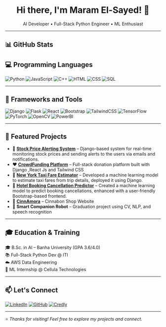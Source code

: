 <h1 align="center">Hi there, I'm Maram El-Sayed! 👋</h1>

<p align="center">
  AI Developer • Full-Stack Python Engineer • ML Enthusiast  
</p>

---

## 📊 GitHub Stats


## 💻 Programming Languages

![Python](https://img.shields.io/badge/-Python-3776AB?style=for-the-badge&logo=python&logoColor=white)
![JavaScript](https://img.shields.io/badge/-JavaScript-F7DF1E?style=for-the-badge&logo=javascript&logoColor=black)
![C++](https://img.shields.io/badge/-C++-00599C?style=for-the-badge&logo=c%2b%2b&logoColor=white)
![HTML](https://img.shields.io/badge/-HTML5-E34F26?style=for-the-badge&logo=html5&logoColor=white)
![CSS](https://img.shields.io/badge/-CSS3-1572B6?style=for-the-badge&logo=css3)
![SQL](https://img.shields.io/badge/-SQL-4479A1?style=for-the-badge&logo=mysql&logoColor=white)

---

## 🚀 Frameworks and Tools

![Django](https://img.shields.io/badge/-Django-092E20?style=for-the-badge&logo=django)
![Flask](https://img.shields.io/badge/-Flask-000000?style=for-the-badge&logo=flask)
![React](https://img.shields.io/badge/-React-61DAFB?style=for-the-badge&logo=react)
![Bootstrap](https://img.shields.io/badge/-Bootstrap-7952B3?style=for-the-badge&logo=bootstrap)
![TailwindCSS](https://img.shields.io/badge/-TailwindCSS-06B6D4?style=for-the-badge&logo=tailwind-css)
![TensorFlow](https://img.shields.io/badge/-TensorFlow-FF6F00?style=for-the-badge&logo=tensorflow)
![PyTorch](https://img.shields.io/badge/-PyTorch-EE4C2C?style=for-the-badge&logo=pytorch)
![OpenCV](https://img.shields.io/badge/-OpenCV-5C3EE8?style=for-the-badge&logo=opencv)
![PowerBI](https://img.shields.io/badge/-PowerBI-F2C811?style=for-the-badge&logo=power-bi)

---

## 🌟 Featured Projects
- 📣 **[Stock Price Alerting System](https://github.com/MaramEl-Sayed/StockAlerter)** –  Django-based system for real-time monitoring stock prices and sending alerts to the users via emails and notifications.
- ❤️ **[CrowdFunding Platform](https://github.com/MaramEl-Sayed/Django-Crowdfunding-Platform)** – Full-stack donation platform built with Django ,React Js and Tailwind CSS 
- 🚕 **[New York Taxi Fare Estimator](https://github.com/MaramEl-Sayed/Taxi-Fare-Prediction)** – Developed a machine learning model to estimate taxi fares from trip details, deployed it using Django.
- 🧠 **[Hotel Booking Cancellation Predictor](https://github.com/MaramEl-Sayed)** – Created a machine learning model to predict booking cancellations, enhanced with a user-friendly Bootstrap-based frontend.
- 🥞 **[CinnAmora](https://github.com/MaramEl-Sayed/CinnAmora)** – Cinnabon Shop Website
- 🤖 **Smart Companion Robot** – Graduation project using CV, NLP, and speech recognition  

---

## 🎓 Education & Training

🎓 B.Sc. in AI – Banha University (GPA 3.6/4.0)  
📚 Full-Stack Python Dev @ ITI  
☁️ AWS Data Engineering  
🤖 ML Internship @ Cellula Technologies  

---

## 📫 Let's Connect

[![LinkedIn](https://img.shields.io/badge/-LinkedIn-0077B5?style=for-the-badge&logo=linkedin)](https://www.linkedin.com/in/maram-abdelnasser-0438a3253)
[![GitHub](https://img.shields.io/badge/-GitHub-181717?style=for-the-badge&logo=github)](https://github.com/MaramEl-Sayed)
[![Credly](https://img.shields.io/badge/-Credly-FF6B00?style=for-the-badge&logo=credly)](https://www.credly.com/users/maram-el-sayed)

---

⭐ _Thanks for visiting! Feel free to explore my projects and connect._  
